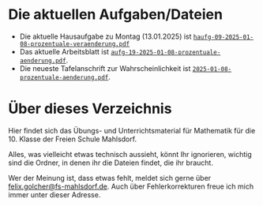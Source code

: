 # Die aktuellen Aufgaben/Dateien

* Die aktuelle Hausaufgabe zu Montag (13.01.2025) ist [`haufg-09-2025-01-08-prozentuale-veraenderung.pdf`](hausaufgaben/haufg-09-2025-01-08-prozentuale-veraenderung.pdf)
* Das aktuelle Arbeitsblatt ist [`aufg-19-2025-01-08-prozentuale-aenderung.pdf`](arbeitsblaetter/aufg-18-2025-01-07-gluecksrad.pdf).
* Die neueste Tafelanschrift zur Wahrscheinlichkeit ist [`2025-01-08-prozentuale-aenderung.pdf`](mitschriften_und_texte/2025-01-08-prozentuale-aenderung.pdf).


# Über dieses Verzeichnis

Hier findet sich das Übungs- und Unterrichtsmaterial für Mathematik für die 10. Klasse der Freien Schule Mahlsdorf.

Alles, was vielleicht etwas technisch aussieht, könnt Ihr ignorieren, wichtig sind die Ordner, in denen ihr die Dateien findet, die ihr braucht.

Wer der Meinung ist, dass etwas fehlt, meldet sich gerne über [felix.golcher@fs-mahlsdorf.de](mailto:felix.golcher@fs-mahlsdorf.de). Auch über Fehlerkorrekturen freue ich mich immer unter dieser Adresse.
